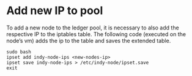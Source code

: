 # Add new IP to pool

To add a new node to the ledger pool, it is necessary to also add the respective IP to the iptables table. The following code (executed on the node’s vm) adds the ip to the table and saves the extended table.

    sudo bash
    ipset add indy-node-ips <new-nodes-ip>
    ipset save indy-node-ips > /etc/indy-node/ipset.save
    exit